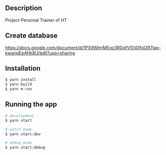 ## Description

Project Personal Trainer of HT

## Create database
https://docs.google.com/document/d/1PX9WImMEqz3RDqfVS1i0Ifxl2R7lap-kwanpEe4Hk8U/edit?usp=sharing

## Installation

```bash
$ yarn install
$ yarn build
$ yarn m:run
```

## Running the app

```bash
# development
$ yarn start

# watch mode
$ yarn start:dev

# debug mode
$ yarn start:debug
